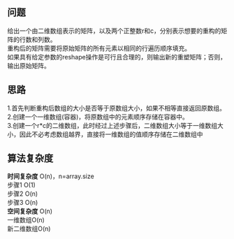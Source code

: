 ## 问题 ##
给出一个由二维数组表示的矩阵，以及两个正整数r和c，分别表示想要的重构的矩阵的行数和列数。  
重构后的矩阵需要将原始矩阵的所有元素以相同的行遍历顺序填充。  
如果具有给定参数的reshape操作是可行且合理的，则输出新的重塑矩阵；否则，输出原始矩阵。
## 思路 ##
1.首先判断重构后数组的大小是否等于原数组大小，如果不相等直接返回原数组。  
2.创建一个一维数组(容器)，将原数组中的元素顺序存储在容器中。  
3.创建一个r*c的二维数组，此时经过上述步骤后，二维数组大小等于一维数组大小，因此不必考虑数组越界，直接将一维数组的值顺序存储在二维数组中
## 算法复杂度 ##
**时间复杂度**&nbsp;O(n)，n=array.size  
步骤1&nbsp;O(1)  
步骤2&nbsp;O(n)  
步骤3&nbsp;O(n)  
**空间复杂度**&nbsp;O(n)  
一维数组O(n)  
新二维数组O(n)
